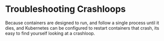 # Troubleshooting Crashloops

Because containers are designed to run, and follow a single process until it dies, and Kubernetes can be configured to restart containers that crash, its easy to find yourself looking at a crashloop.

